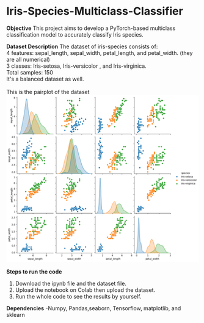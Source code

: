 # Iris-Species-Multiclass-Classifier

**Objective**
This project aims to develop a PyTorch-based multiclass classification model to accurately classify Iris species.

**Dataset Description**
The dataset of iris-species consists of: <br>
4 features: sepal_length, sepal_width, petal_length, and petal_width. (they are all numerical)<br>
3 classes: Iris-setosa, Iris-versicolor , and Iris-virginica. <br>
Total samples: 150 <br>
It's a balanced dataset as well. <br>
<br>
This is the pairplot of the dataset <br>
![Alt text](pairplot-iris.png)

**Steps to run the code**
1. Download the ipynb file and the dataset file. <br>
2. Upload the notebook on Colab then upload the dataset. <br>
3. Run the whole code to see the results by yourself. <br>

**Dependencies**
-Numpy, Pandas,seaborn, Tensorflow, matplotlib, and sklearn

